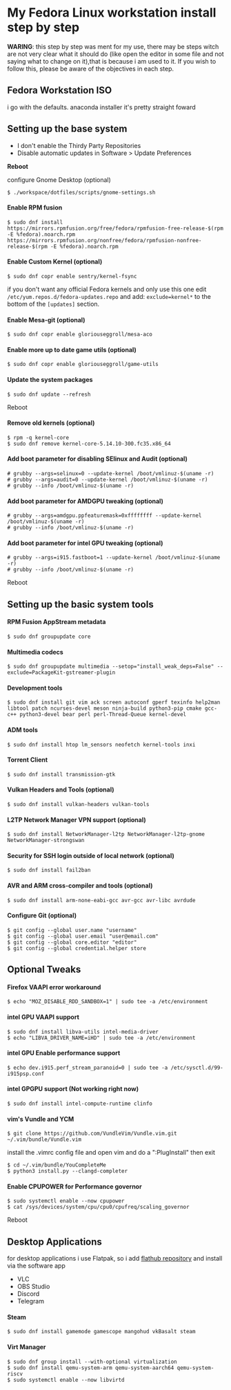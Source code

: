 # My Fedora Linux workstation install step by step

**WARING**: this step by step was ment for my use, there may be steps witch are not very clear what it should do (like open the editor in some file and not saying what to change on it),that is because i am used to it. If you wish to follow this, please be aware of the objectives in each step.

## Fedora Workstation ISO

i go with the defaults. anaconda installer it's pretty straight foward

## Setting up the base system

- I don't enable the Thirdy Party Repositories
- Disable automatic updates in Software > Update Preferences

**Reboot**

configure Gnome Desktop (optional)

	$ ./workspace/dotfiles/scripts/gnome-settings.sh

#### Enable RPM fusion

	$ sudo dnf install https://mirrors.rpmfusion.org/free/fedora/rpmfusion-free-release-$(rpm -E %fedora).noarch.rpm https://mirrors.rpmfusion.org/nonfree/fedora/rpmfusion-nonfree-release-$(rpm -E %fedora).noarch.rpm

#### Enable Custom Kernel (optional)

	$ sudo dnf copr enable sentry/kernel-fsync

if you don't want any official Fedora kernels and only use this one edit `/etc/yum.repos.d/fedora-updates.repo` and add: `exclude=kernel*` to the bottom of the `[updates]` section.

#### Enable Mesa-git (optional)

	$ sudo dnf copr enable gloriouseggroll/mesa-aco

#### Enable more up to date game utils (optional)

	$ sudo dnf copr enable gloriouseggroll/game-utils

#### Update the system packages

	$ sudo dnf update --refresh

Reboot

#### Remove old kernels (optional)

	$ rpm -q kernel-core
	$ sudo dnf remove kernel-core-5.14.10-300.fc35.x86_64

#### Add boot parameter for disabling SElinux and Audit (optional)

	# grubby --args=selinux=0 --update-kernel /boot/vmlinuz-$(uname -r)
	# grubby --args=audit=0 --update-kernel /boot/vmlinuz-$(uname -r)
	# grubby --info /boot/vmlinuz-$(uname -r)

#### Add boot parameter for AMDGPU tweaking (optional)

	# grubby --args=amdgpu.ppfeaturemask=0xffffffff --update-kernel /boot/vmlinuz-$(uname -r)
	# grubby --info /boot/vmlinuz-$(uname -r)

#### Add boot parameter for intel GPU tweaking (optional)

	# grubby --args=i915.fastboot=1 --update-kernel /boot/vmlinuz-$(uname -r)
	# grubby --info /boot/vmlinuz-$(uname -r)

Reboot

## Setting up the basic system tools

#### RPM Fusion AppStream metadata

	$ sudo dnf groupupdate core

#### Multimedia codecs

	$ sudo dnf groupupdate multimedia --setop="install_weak_deps=False" --exclude=PackageKit-gstreamer-plugin

#### Development tools

	$ sudo dnf install git vim ack screen autoconf gperf texinfo help2man libtool patch ncurses-devel meson ninja-build python3-pip cmake gcc-c++ python3-devel bear perl perl-Thread-Queue kernel-devel

#### ADM tools

	$ sudo dnf install htop lm_sensors neofetch kernel-tools inxi

#### Torrent Client

	$ sudo dnf install transmission-gtk

#### Vulkan Headers and Tools (optional)

	$ sudo dnf install vulkan-headers vulkan-tools

#### L2TP Network Manager VPN support (optional)

	$ sudo dnf install NetworkManager-l2tp NetworkManager-l2tp-gnome NetworkManager-strongswan

#### Security for SSH login outside of local network (optional)

	$ sudo dnf install fail2ban

#### AVR and ARM cross-compiler and tools (optional)

	$ sudo dnf install arm-none-eabi-gcc avr-gcc avr-libc avrdude

#### Configure Git (optional)

	$ git config --global user.name "username"
	$ git config --global user.email "user@email.com"
	$ git config --global core.editor "editor"
	$ git config --global credential.helper store

## Optional Tweaks

#### Firefox VAAPI error workaround

	$ echo "MOZ_DISABLE_RDD_SANDBOX=1" | sudo tee -a /etc/environment

#### intel GPU VAAPI support

	$ sudo dnf install libva-utils intel-media-driver
	$ echo "LIBVA_DRIVER_NAME=iHD" | sudo tee -a /etc/environment

#### intel GPU Enable performance support

	$ echo dev.i915.perf_stream_paranoid=0 | sudo tee -a /etc/sysctl.d/99-i915psp.conf

#### intel GPGPU support (Not working right now)

	$ sudo dnf install intel-compute-runtime clinfo

#### vim's Vundle and YCM

	$ git clone https://github.com/VundleVim/Vundle.vim.git ~/.vim/bundle/Vundle.vim

install the .vimrc config file and open vim and do a ":PlugInstall" then exit

	$ cd ~/.vim/bundle/YouCompleteMe
	$ python3 install.py --clangd-completer

#### Enable CPUPOWER for Performance governor

	$ sudo systemctl enable --now cpupower
	$ cat /sys/devices/system/cpu/cpu0/cpufreq/scaling_governor

Reboot

## Desktop Applications

for desktop applications i use Flatpak, so i add [flathub repository](https://flatpak.org/setup/) and install via the software app

- VLC
- OBS Studio
- Discord
- Telegram

#### Steam

	$ sudo dnf install gamemode gamescope mangohud vkBasalt steam

#### Virt Manager

	$ sudo dnf group install --with-optional virtualization
	$ sudo dnf install qemu-system-arm qemu-system-aarch64 qemu-system-riscv
	$ sudo systemctl enable --now libvirtd
